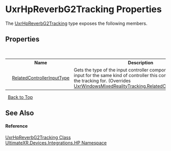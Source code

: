 # UxrHpReverbG2Tracking Properties
 

The <a href="T_UltimateXR_Devices_Integrations_HP_UxrHpReverbG2Tracking">UxrHpReverbG2Tracking</a> type exposes the following members.


## Properties
&nbsp;<table><tr><th></th><th>Name</th><th>Description</th></tr><tr><td>![Public property](media/pubproperty.gif "Public property")</td><td><a href="P_UltimateXR_Devices_Integrations_HP_UxrHpReverbG2Tracking_RelatedControllerInputType">RelatedControllerInputType</a></td><td>
Gets the type of the input controller component that handles input for the same kind of controller this component handles the tracking for.
 (Overrides <a href="P_UltimateXR_Devices_Integrations_Microsoft_UxrWindowsMixedRealityTracking_RelatedControllerInputType">UxrWindowsMixedRealityTracking.RelatedControllerInputType</a>.)</td></tr></table>&nbsp;
<a href="#uxrhpreverbg2tracking-properties">Back to Top</a>

## See Also


#### Reference
<a href="T_UltimateXR_Devices_Integrations_HP_UxrHpReverbG2Tracking">UxrHpReverbG2Tracking Class</a><br /><a href="N_UltimateXR_Devices_Integrations_HP">UltimateXR.Devices.Integrations.HP Namespace</a><br />